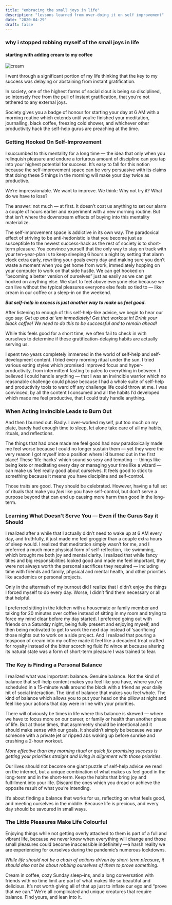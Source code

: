 ```yaml
---
title: "embracing the small joys in life"
description: "lessons learned from over-doing it on self improvement"
date: "2020-04-29"
draft: false
---
```

### why i stopped robbing myself of the small joys in life
#### starting with adding cream to my coffee

![cream](https://miro.medium.com/max/700/1%2A3ooOyjtiET7BMY-QnWvd8Q.jpeg)

I went through a significant portion of my life thinking that the key to my success was delaying or abstaining from instant gratification.

In society, one of the highest forms of social clout is being so disciplined, so intensely free from the pull of instant gratification, that you’re not tethered to any external joys.

Society gives you a badge of honour for starting your day at 6 AM with a morning routine which extends until you’re finished your meditation, journalling, black coffee, freezing cold shower, and whichever other productivity hack the self-help gurus are preaching at the time.

### Getting Hooked On Self-Improvement
I succumbed to this mentality for a long time — the idea that only when you relinquish pleasure and endure a torturous amount of discipline can you tap into your highest potential for success. It’s easy to fall for this notion because the self-improvement space can be very persuasive with its claims that doing these 5 things in the morning will make your day twice as productive.

We’re impressionable. We want to improve. We think: Why not try it? What do we have to lose?

The answer: not much — at first. It doesn’t cost us anything to set our alarm a couple of hours earlier and experiment with a new morning routine. But that isn’t where the downstream effects of buying into this mentality materialize.

The self-improvement space is addictive in its own way. The paradoxical effect of striving to be anti-hedonistic is that you become just as susceptible to the newest success-hack as the rest of society is to short-term pleasure. You convince yourself that the only way to stay on track with your ten-year-plan is to keep sleeping 6 hours a night by setting that alarm clock extra early, rewriting your goals every day and making sure you don’t waste a moment when you get home from work, immediately hopping on your computer to work on that side hustle. We can get hooked on “becoming a better version of ourselves” just as easily as we can get hooked on anything else. We start to feel above everyone else because we can live without the typical pleasures everyone else feels so tied to — like cream in our coffee or a sleep-in on the weekend.

**_But self-help in excess is just another way to make us feel good._**

After listening to enough of this self-help-like advice, we begin to hear our ego say: _Get up and at ’em immediately! Get that workout in! Drink your black coffee! We need to do this to be successful and to remain ahead!_

While this feels good for a short time, we often fail to check in with ourselves to determine if these gratification-delaying habits are actually serving us.

I spent two years completely immersed in the world of self-help and self-development content. I tried every morning ritual under the sun. I tried various eating styles which promised improved focus and hyper-productivity, from intermittent fasting to paleo to everything in between. I believed I could handle anything — that I was an invincible warrior which no reasonable challenge could phase because I had a whole suite of self-help and productivity tools to ward off any challenge life could throw at me. I was convinced, by all the content I consumed and all the habits I’d developed which made me feel productive, that I could truly handle anything.

### When Acting Invincible Leads to Burn Out
And then I burned out. Badly. I over-worked myself, put too much on my plate, barely had enough time to sleep, let alone take care of all my habits, rituals, and reflections.

The things that had once made me feel good had now paradoxically made me feel worse because I could no longer sustain them — yet they were the very reason I got myself into a position where I’d burned out in the first place! These ‘life-hacks’ which sound so sexy and tempting — things like being keto or meditating every day or managing your time like a wizard — can make us feel really good about ourselves. It feels good to stick to something because it means you have discipline and self-control.

Those traits are good. They should be celebrated. However, having a full set of rituals that make you _feel_ like you have self-control, but don’t serve a purpose beyond that can end up causing more harm than good in the long-term.

### Learning What Doesn’t Serve You — Even if the Gurus Say it Should
I realized after a while that I actually didn’t need to wake up at 6 AM every day, and truthfully, it just made me feel groggier than a couple extra hours of sleep would. I realized that meditation simply wasn’t for me, and I preferred a much more physical form of self-reflection, like swimming, which brought me both joy and mental clarity. I realized that while fancy titles and big responsibilities looked good and made me feel important, they were not always worth the personal sacrifices they required — including time with friends and family, physical and mental health, and other priorities like academics or personal projects.

Only in the aftermath of my burnout did I realize that I didn’t enjoy the things I forced myself to do every day. Worse, I didn’t find them necessary or all that helpful.

I preferred sitting in the kitchen with a housemate or family member and talking for 20 minutes over coffee instead of sitting in my room and trying to force my mind clear before my day started. I preferred going out with friends on a Saturday night, being fully present and enjoying myself, and then being motivated to get to work the next day instead of ‘sacrificing’ those nights out to work on a side project. And I realized that pouring a teaspoon of cream into my coffee made it feel like a decadent treat crafted for royalty instead of the bitter scorching fluid I’d wince at because altering its natural state was a form of short-term pleasure I was trained to fear.

### The Key is Finding a Personal Balance
I realized what was important: balance. Genuine balance. Not the kind of balance that self-help content makes you feel like you have, where you’ve scheduled in a 15-minute walk around the block with a friend as your daily hit of social interaction. The kind of balance that makes you feel whole. The kind of balance which allows you to put your head on the pillow at night and feel like your actions that day were in line with your priorities.

There will obviously be times in life where this balance is skewed — where we have to focus more on our career, or family or health than another phase of life. But at those times, that asymmetry should be intentional and it should make sense with our goals. It shouldn’t simply be because we saw someone with a private jet or ripped abs waking up before sunrise and crushing a 2-hour workout.

_More effective than any morning ritual or quick fix promising success is getting your priorities straight and living in alignment with those priorities._

Our lives should not become one giant puzzle of self-help advice we read on the internet, but a unique combination of what makes us feel good in the long-term and in the short-term. Keep the habits that bring joy and fulfillment into your life. Discard the ones which you dread or achieve the opposite result of what you’re intending.

It’s about finding a balance that works for us, reflecting on what feels good, and meeting ourselves in the middle. Because life is precious, and every day should be savoured in small ways.

### The Little Pleasures Make Life Colourful
Enjoying things while not getting overly attached to them is part of a full and vibrant life, because we never know when everything will change and those small pleasures could become inaccessible indefinitely —a harsh reality we are experiencing for ourselves during the pandemic’s numerous lockdowns.

_While life should not be a chain of actions driven by short-term pleasure, it should also not be about robbing ourselves of them to prove something._

Cream in coffee, cozy Sunday sleep-ins, and a long conversation with friends with no time limit are part of what makes life so beautiful and delicious. It’s not worth giving all of that up just to inflate our ego and “prove that we can.” We’re all complicated and unique creatures that require balance. Find yours, and lean into it.

